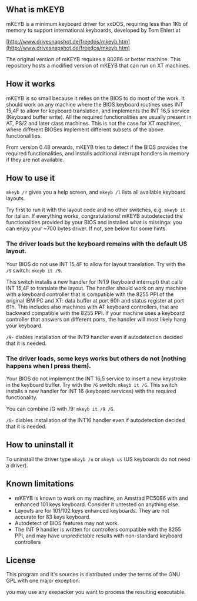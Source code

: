## What is mKEYB

mKEYB is a minimum keyboard driver for xxDOS, requiring less than 1Kb of memory to support international keyboards, developed by Tom Ehlert at

[http://www.drivesnapshot.de/freedos/mkeyb.htm](http://www.drivesnapshot.de/freedos/mkeyb.htm)

The original version of mKEYB requires a 80286 or better machine. This repository hosts a modified version of mKEYB that can run on XT machines.

## How it works

mKEYB is so small because it relies on the BIOS to do most of the work.  It should work on any machine where the BIOS keyboard routines uses INT 15,4F to allow for keyboard translation, and implements the INT 16,5 service (Keyboard buffer write). All the required functionalities are usually present in AT, PS/2 and later class machines. This is not the case for XT machines, where different BIOSes implement different subsets of the above functionalities. 

From version 0.48 onwards, mKEYB tries to detect if the BIOS provides the required functionalities, and installs additional interrupt handlers in memory if they are not available.

## How to use it

`mkeyb /?` gives you a help screen, and `mkeyb /l` lists all available keyboard layouts. 

Try first to run it with the layout code and no other switches, e.g. `mkeyb it` for italian. If everything works, congratulations! mKEYB autodetected the functionalities provided by your BIOS and installed what is missinga: you can enjoy your ~700 bytes driver. If not, see below for some hints.

### The driver loads but the keyboard remains with the default US layout.
Your BIOS do not use INT 15,4F to allow for layout translation. Try with the `/9` switch: `mkeyb it /9`.

This switch installs a new handler for INT9 (keyboard interrupt) that calls INT 15,4F to translate the layout. The handler should work on any machine
with a keyboard controller that is compatible with the 8255 PPI of the original IBM PC and XT: data buffer at port 60h and status register at port 61h. 
This includes also machines with AT keyboard controllers, that are backward compatible with the 8255 PPI. If your machine uses a keyboard controller that answers on different ports, the handler will most likely hang your keyboard.

`/9-` diables installation of the INT9 handler even if autodetection decided that it is needed.

### The driver loads, some keys works but others do not (nothing happens when I press them).
Your BIOS do not implement the INT 16,5 service to insert a new keystroke in the keyboard buffer. Try with the `/G` switch: `mkeyb it /G`.
This switch installs a new handler for INT 16 (keyboard services) with the required functionality. 

You can combine /G with /9: `mkeyb it /9 /G`. 

`/G-` diables installation of the INT16 handler even if autodetection decided that it is needed.

## How to uninstall it

To uninstall the driver type `mkeyb /u` or `mkeyb us` (US keyboards do not need a driver).

## Known limitations

* mKEYB is known to work on my machine, an Amstrad PC5086 with and enhanced 101 keys keyboard. Consider it untested on anything else.
* Layouts are for 101/102 keys enhanced keyboards. They are not accurate for 83 keys keyboard.
* Autodetect of BIOS features may not work.
* The INT 9 handler is written for controllers compatible with the 8255 PPI, and may have unpredictable results with non-standard keyboard controllers

## License 

This program and it's sources is distributed under the terms 
of the GNU GPL with one major exception:

you may use any exepacker you want to process the resulting 
executable.

